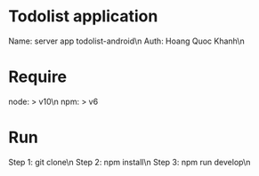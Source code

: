 # Todolist application

Name: server app todolist-android\n
Auth: Hoang Quoc Khanh\n

# Require
node: > v10\n
npm: > v6

# Run
Step 1: git clone\n
Step 2: npm install\n
Step 3: npm run develop\n






